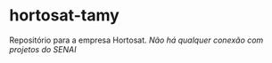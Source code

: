 # hortosat-tamy
Repositório para a empresa Hortosat.
*Não há qualquer conexão com projetos do SENAI*
